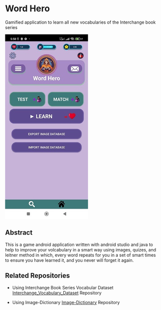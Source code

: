 # Word Hero
Gamified application to learn all new vocabularies of the Interchange book series

<img src="ReadmeAssets/WordHero.jpg" width="270"/>

## Abstract

This is a game android application written with android studio and java to help to improve your volcabulary in a smart way using images, quizes, and leitner method in which, every word repeats for you in a set of smart times to ensure you have learned it, and you never will forget it again.



## Related Repositories

- Using Interchange Book Series Vocabular Dataset [Interchange_Vocabulary_Dataset](../../../Interchange_Vocabulary_Dataset) Repository

- Using Image-Dictionary [Image-Dictionary](../../../Image-Dictionary) Repository



